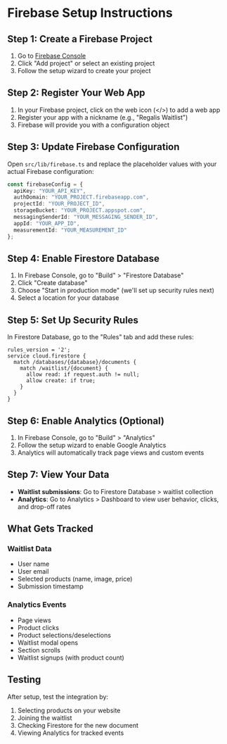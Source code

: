 # Firebase Setup Instructions

## Step 1: Create a Firebase Project

1. Go to [Firebase Console](https://console.firebase.google.com/)
2. Click "Add project" or select an existing project
3. Follow the setup wizard to create your project

## Step 2: Register Your Web App

1. In your Firebase project, click on the web icon (</>) to add a web app
2. Register your app with a nickname (e.g., "Regalis Waitlist")
3. Firebase will provide you with a configuration object

## Step 3: Update Firebase Configuration

Open `src/lib/firebase.ts` and replace the placeholder values with your actual Firebase configuration:

```typescript
const firebaseConfig = {
  apiKey: "YOUR_API_KEY",
  authDomain: "YOUR_PROJECT.firebaseapp.com",
  projectId: "YOUR_PROJECT_ID",
  storageBucket: "YOUR_PROJECT.appspot.com",
  messagingSenderId: "YOUR_MESSAGING_SENDER_ID",
  appId: "YOUR_APP_ID",
  measurementId: "YOUR_MEASUREMENT_ID"
};
```

## Step 4: Enable Firestore Database

1. In Firebase Console, go to "Build" > "Firestore Database"
2. Click "Create database"
3. Choose "Start in production mode" (we'll set up security rules next)
4. Select a location for your database

## Step 5: Set Up Security Rules

In Firestore Database, go to the "Rules" tab and add these rules:

```
rules_version = '2';
service cloud.firestore {
  match /databases/{database}/documents {
    match /waitlist/{document} {
      allow read: if request.auth != null;
      allow create: if true;
    }
  }
}
```

## Step 6: Enable Analytics (Optional)

1. In Firebase Console, go to "Build" > "Analytics"
2. Follow the setup wizard to enable Google Analytics
3. Analytics will automatically track page views and custom events

## Step 7: View Your Data

- **Waitlist submissions**: Go to Firestore Database > waitlist collection
- **Analytics**: Go to Analytics > Dashboard to view user behavior, clicks, and drop-off rates

## What Gets Tracked

### Waitlist Data
- User name
- User email
- Selected products (name, image, price)
- Submission timestamp

### Analytics Events
- Page views
- Product clicks
- Product selections/deselections
- Waitlist modal opens
- Section scrolls
- Waitlist signups (with product count)

## Testing

After setup, test the integration by:
1. Selecting products on your website
2. Joining the waitlist
3. Checking Firestore for the new document
4. Viewing Analytics for tracked events

